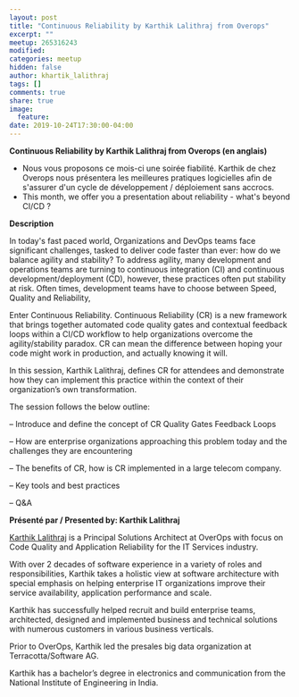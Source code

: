 ```yaml
---
layout: post
title: "Continuous Reliability by Karthik Lalithraj from Overops"
excerpt: ""
meetup: 265316243
modified:
categories: meetup
hidden: false
author: khartik_lalithraj 
tags: []
comments: true
share: true
image:
  feature:
date: 2019-10-24T17:30:00-04:00
---
```


__Continuous Reliability by Karthik Lalithraj from Overops (en anglais)__

* Nous vous proposons ce mois-ci une soirée fiabilité. Karthik de chez Overops nous présentera les meilleures pratiques logicielles afin de s'assurer d'un cycle de développement / déploiement sans accrocs.
* This month, we offer you a presentation about reliability - what's beyond CI/CD ?

__Description__

In today's fast paced world, Organizations and DevOps teams face significant challenges, tasked to deliver code faster than ever: how do we balance agility and stability?
To address agility, many development and operations teams are turning to continuous integration (CI) and continuous development/deployment (CD), however, these practices often put stability at risk.
Often times, development teams have to choose between Speed, Quality and Reliability,

Enter Continuous Reliability. Continuous Reliability (CR) is a new framework that brings together automated code quality gates and contextual feedback loops within a CI/CD workflow to help organizations overcome the agility/stability paradox.
CR can mean the difference between hoping your code might work in production, and actually knowing it will.

In this session, Karthik Lalithraj, defines CR for attendees and demonstrate how they can implement this practice within the context of their organization’s own transformation.

The session follows the below outline:

– Introduce and define the concept of CR Quality Gates Feedback Loops

– How are enterprise organizations approaching this problem today and the challenges they are encountering

– The benefits of CR, how is CR implemented in a large telecom company.

– Key tools and best practices

– Q&A

__Présenté par / Presented by: Karthik Lalithraj__

[Karthik Lalithraj](https://support.overops.com/hc/en-us/profiles/360078897254-Karthik-Lalithraj) is a Principal Solutions Architect at OverOps with focus on Code Quality and Application Reliability for the IT Services industry.

With over 2 decades of software experience in a variety of roles and responsibilities, Karthik takes a holistic view at software architecture with special emphasis on helping enterprise IT organizations improve their service availability, application performance and scale.

Karthik has successfully helped recruit and build enterprise teams, architected, designed and implemented business and technical solutions with numerous customers in various business verticals.

Prior to OverOps, Karthik led the presales big data organization at Terracotta/Software AG.

Karthik has a bachelor’s degree in electronics and communication from the National Institute of Engineering in India.
